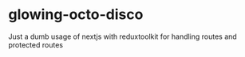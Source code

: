 # glowing-octo-disco
Just a dumb usage of nextjs with reduxtoolkit for handling routes and protected routes
